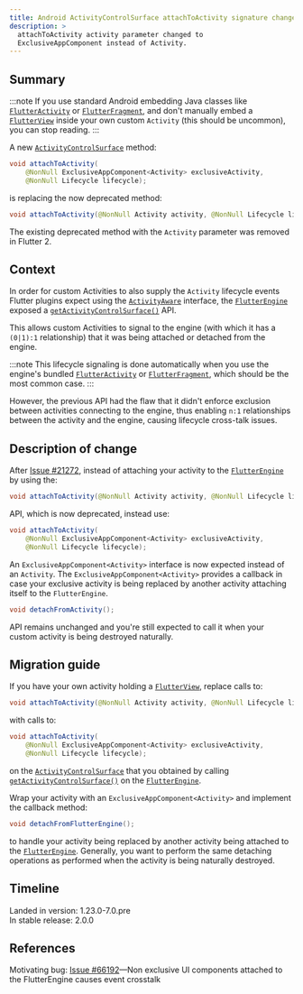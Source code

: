 ```yaml
---
title: Android ActivityControlSurface attachToActivity signature change
description: >
  attachToActivity activity parameter changed to
  ExclusiveAppComponent instead of Activity.
---
```


## Summary

:::note
  If you use standard Android embedding Java classes like
  [`FlutterActivity`][] or [`FlutterFragment`][],
  and don't manually embed a [`FlutterView`][]
  inside your own custom `Activity` (this should be uncommon),
  you can stop reading.
:::

A new [`ActivityControlSurface`][] method:

```java
void attachToActivity(
    @NonNull ExclusiveAppComponent<Activity> exclusiveActivity,
    @NonNull Lifecycle lifecycle);
```

is replacing the now deprecated method:

```java
void attachToActivity(@NonNull Activity activity, @NonNull Lifecycle lifecycle);
```

The existing deprecated method with the `Activity`
parameter was removed in Flutter 2.

## Context

In order for custom Activities to also supply the `Activity`
lifecycle events Flutter plugins expect using the
[`ActivityAware`][] interface, the [`FlutterEngine`][]
exposed a [`getActivityControlSurface()`][] API.

This allows custom Activities to signal to the engine
(with which it has a `(0|1):1` relationship) that
it was being attached or detached from the engine.

:::note
  This lifecycle signaling is done automatically when you
  use the engine's bundled [`FlutterActivity`][]
  or [`FlutterFragment`][], which should be the most
  common case.
:::

However, the previous API had the flaw that it didn't
enforce exclusion between activities connecting to
the engine, thus enabling `n:1` relationships between
the activity and the engine,
causing lifecycle cross-talk issues.

## Description of change

After [Issue #21272][], instead of attaching your activity
to the [`FlutterEngine`][] by using the:

```java
void attachToActivity(@NonNull Activity activity, @NonNull Lifecycle lifecycle);
```

API, which is now deprecated, instead use:

```java
void attachToActivity(
    @NonNull ExclusiveAppComponent<Activity> exclusiveActivity,
    @NonNull Lifecycle lifecycle);
```

An `ExclusiveAppComponent<Activity>` interface
is now expected instead of an `Activity`.
The `ExclusiveAppComponent<Activity>` provides a callback
in case your exclusive activity is being replaced by
another activity attaching itself to the `FlutterEngine`.

```java
void detachFromActivity();
```

API remains unchanged and you're still expected
to call it when your custom
activity is being destroyed naturally.

## Migration guide

If you have your own activity holding a
[`FlutterView`][], replace calls to:

```java
void attachToActivity(@NonNull Activity activity, @NonNull Lifecycle lifecycle);
```

with calls to:

```java
void attachToActivity(
    @NonNull ExclusiveAppComponent<Activity> exclusiveActivity,
    @NonNull Lifecycle lifecycle);
```

on the [`ActivityControlSurface`][] that you obtained by calling
[`getActivityControlSurface()`][] on the [`FlutterEngine`][].

Wrap your activity with an `ExclusiveAppComponent<Activity>`
and implement the callback method:

```java
void detachFromFlutterEngine();
```

to handle your activity being replaced by another
activity being attached to the [`FlutterEngine`][].
Generally, you want to perform the same detaching operations
as performed when the activity is being naturally destroyed.

## Timeline

Landed in version: 1.23.0-7.0.pre<br>
In stable release: 2.0.0

## References

Motivating bug: [Issue #66192][]—Non exclusive
UI components attached to the FlutterEngine causes
event crosstalk


[`ActivityAware`]: {{site.api}}/javadoc/io/flutter/embedding/engine/plugins/activity/ActivityAware.html
[`ActivityControlSurface`]: {{site.api}}/javadoc/io/flutter/embedding/engine/plugins/activity/ActivityControlSurface.html
[`FlutterActivity`]: {{site.api}}/javadoc/io/flutter/embedding/android/FlutterActivity.html
[`FlutterEngine`]: {{site.api}}/javadoc/io/flutter/embedding/engine/FlutterEngine.html
[`FlutterFragment`]: {{site.api}}/javadoc/io/flutter/embedding/android/FlutterFragment.html
[`FlutterView`]: {{site.api}}/javadoc/io/flutter/view/FlutterView.html
[`getActivityControlSurface()`]: {{site.api}}/javadoc/io/flutter/embedding/engine/FlutterEngine.html#getActivityControlSurface--
[Issue #66192]: {{site.repo.flutter}}/issues/66192.
[Issue #21272]: {{site.repo.engine}}/pull/21272
